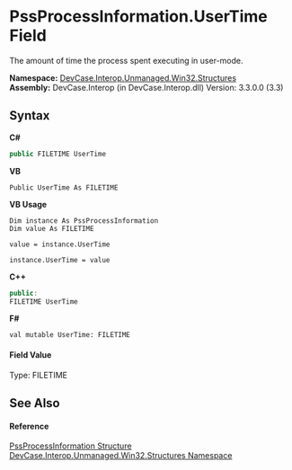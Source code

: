 # PssProcessInformation.UserTime Field
 

The amount of time the process spent executing in user-mode.

**Namespace:**&nbsp;<a href="N_DevCase_Interop_Unmanaged_Win32_Structures">DevCase.Interop.Unmanaged.Win32.Structures</a><br />**Assembly:**&nbsp;DevCase.Interop (in DevCase.Interop.dll) Version: 3.3.0.0 (3.3)

## Syntax

**C#**<br />
``` C#
public FILETIME UserTime
```

**VB**<br />
``` VB
Public UserTime As FILETIME
```

**VB Usage**<br />
``` VB Usage
Dim instance As PssProcessInformation
Dim value As FILETIME

value = instance.UserTime

instance.UserTime = value
```

**C++**<br />
``` C++
public:
FILETIME UserTime
```

**F#**<br />
``` F#
val mutable UserTime: FILETIME
```


#### Field Value
Type: FILETIME

## See Also


#### Reference
<a href="T_DevCase_Interop_Unmanaged_Win32_Structures_PssProcessInformation">PssProcessInformation Structure</a><br /><a href="N_DevCase_Interop_Unmanaged_Win32_Structures">DevCase.Interop.Unmanaged.Win32.Structures Namespace</a><br />